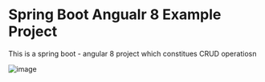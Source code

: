 # Spring Boot Angualr 8 Example Project
This is a spring boot - angular 8 project which constitues CRUD operatiosn

![image](https://user-images.githubusercontent.com/10706953/126323291-1748df78-2f82-4ce2-8c77-be305ebc71d1.png)
